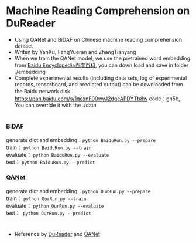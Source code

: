 # Machine Reading Comprehension on DuReader 

* Using QANet and BiDAF on Chinese machine reading comprehension dataset
* Writen by YanXu, FangYueran and ZhangTianyang
* When we train the QANet model, we use the pretrained word embedding from [Baidu Encyclopedia百度百科](
https://pan.baidu.com/s/1Rn7LtTH0n7SHyHPfjRHbkg), you can down load and save in folder ./embedding
* Complete experimental results (including data sets, log of experimental records, tensorboard, and predicted output) can be downloaded from the Baidu network disk：https://pan.baidu.com/s/1qoxnF00wyJ2dqcAPDYTb8w code：gn5b, You can override it with the ./data 
#
### BiDAF<br>
generate dict and embedding：`python BaiduRun.py --prepare`<br>
train： `python BaiduRun.py --train `<br>
evaluate： `python BaiduRun.py --evaluate`<br>
test： `python BaiduRun.py --predict`<br>

### QANet<br>
generate dict and embedding：`python OurRun.py --prepare`<br>
train： `python OurRun.py --train `<br>
evaluate： `python OurRun.py --evaluate`<br>
test：` python OurRun.py --predict`<br>
#
* Reference by [DuReader](https://github.com/baidu/DuReader) and [QANet](https://github.com/NLPLearn/QANet)


